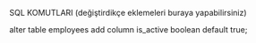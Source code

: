 SQL KOMUTLARI (değiştirdikçe eklemeleri buraya yapabilirsiniz)

alter table employees add column is_active boolean default true;


